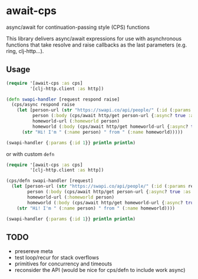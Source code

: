 # await-cps

async/await for continuation-passing style (CPS) functions

This library delivers async/await expressions for use with asynchronous
functions that take resolve and raise callbacks as the last parameters
(e.g. ring, clj-http...).

## Usage

```clojure
(require '[await-cps :as cps]
         '[clj-http.client :as http])

(defn swapi-handler [request respond raise]
  (cps/async respond raise
    (let [person-url (str "https://swapi.co/api/people/" (:id (:params request)))
          person (:body (cps/await http/get person-url {:async? true :as :json}))
          homeworld-url (:homeworld person)
          homeworld (:body (cps/await http/get homeworld-url {:async? true :as :json}))]
      (str "Hi! I'm " (:name person) " from " (:name homeworld)))))

(swapi-handler {:params {:id 1}} println println)
```

or with custom `defn`

```clojure
(require '[await-cps :as cps]
         '[clj-http.client :as http])

(cps/defn swapi-handler [request]
  (let [person-url (str "https://swapi.co/api/people/" (:id (:params request)))
        person (:body (cps/await http/get person-url {:async? true :as :json}))
        homeworld-url (:homeworld person)
        homeworld (:body (cps/await http/get homeworld-url {:async? true :as :json}))]
    (str "Hi! I'm " (:name person) " from " (:name homeworld))))

(swapi-handler {:params {:id 1}} println println)
```

## TODO

- presereve meta
- test loop/recur for stack overflows
- primitives for concurrency and timeouts
- reconsider the API (would be nice for cps/defn to include work async)
